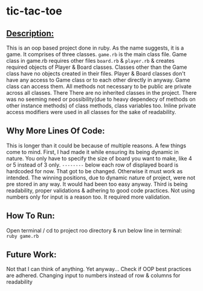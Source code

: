 # tic-tac-toe
## <ins>Description:</ins>
  This is an oop based project done in ruby. As the name suggests, it is a game. It comprises of three classes. `game.rb` is the main class file.
  Game class in game.rb requires other files `board.rb` & `player.rb` & creates required objects of Player & Board classes. Classes other than the Game class have no objects created in their files. Player & Board classes don't have any access to Game class or to each other directly in anyway. Game class can access them. All methods not necessary to be public are private across all classes. There There are no inherited classes in the project. There was no seeming need or possibility(due to heavy dependecy of methods on other instance methods) of class methods, class variables  too. Inline private access modifiers were used in all classes for the sake of readability.

  ## Why More Lines Of Code:
  This is longer than it could be because of multiple reasons. A few things come to mind. First, I had made it while ensuring its being dynamic in nature. You only have to specify the size of board you want to make, like 4 or 5 instead of 3 only. `--------` below each row of displayed board is hardcoded for now. That got to be changed. Otherwise it must work as intended. The winning positions, due to dynamic nature of project, were not pre stored in any way. It would had been too easy anyway. Third is being readability, proper validations & adhering to good code practices. Not using numbers only for input is a reason too. It required more validation. 

  ## How To Run:
  Open terminal / cd to project roo directory & run below line in terminal: <br />
  `ruby game.rb`

  ## Future Work:
  Not that I can think of anything. Yet anyway...
  Check if OOP best practices are adhered.
  Changing input to numbers instead of row & columns for readability


